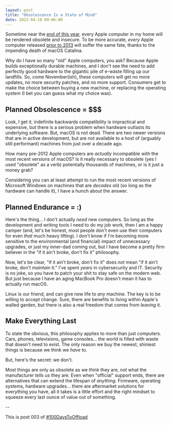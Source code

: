 ```yaml
---
layout: post
title: "Obsolescence Is a State of Mind"
date: 2022-04-10 09:06:00
---
```

Sometime near the [end of this year](https://computing.cs.cmu.edu/desktop/os-lifecycle), every Apple computer in my home will be rendered obsolete and insecure. To be more accurate, _every_ Apple computer released [prior to 2013](https://support.apple.com/en-us/HT211238) will suffer the same fate, thanks to the impending death of macOS Catalina.

Why do I have so many "old" Apple computers, you ask? Because Apple builds exceptionally durable machines, and I don't see the need to add perfectly good hardware to the gigantic pile of e-waste filling up our landfills. So, come November(ish), these computers will get no more updates, no more security patches, and no more support. Consumers get to make the choice between buying a new machine, or replacing the operating system (I bet you can guess what my choice was).

## Planned Obsolescence = $$$

Look, I get it, indefinite backwards compatibility is impractical and expensive, but there is a serious problem when hardware outlasts its underlying software. But, macOS is not dead. There are two newer versions that are in active development, but are not available to a host of (arguably still performant) machines from just over a decade ago.

How many pre-2012 Apple computers are _actually_ incompatible with the most recent versions of macOS? Is it really necessary to obsolete (yes I used "obsolete" as a verb) potentially thousands of machines, or is it just a money grab?

Considering you can at least attempt to run the most recent versions of Microsoft Windows on machines that are _decades_ old (so long as the hardware can handle it), I have a hunch about the answer.

## Planned Endurance = :)

Here's the thing... I don't actually _need_ new computers. So long as the development and writing tools I need to do my job work, then I am a happy camper (and, let's be honest, most people don't even use their computers for even _that_ much heavy lifting). I don't know if I'm becoming more sensitive to the environmental (and financial) impact of unnecessary upgrades, or just my inner-dad coming out, but I have become a pretty firm believer in the "if it ain't broke, don't fix it" philosophy.

Now, let's be clear, "if it ain't broke, don't fix it" does _not_ mean "if it ain't broke, don't _maintain_ it." I've spent _years_ in cybersecurity and IT. Security is no joke, so you have to patch your shit to stay safe on the modern web. But just because I have an aging MacBook Pro doesn't mean it has to actually run macOS.

Linux is our friend, and can give new life to _any_ machine. The key is to be willing to accept change. Sure, there are benefits to living within Apple's walled garden, but there is also a real freedom that comes from _leaving_ it.

## Make Everything Last

To state the obvious, this philosophy applies to more than just computers. Cars, phones, televisions, game consoles... the world is filled with waste that doesn't need to exist. The only reason we buy the newest, shiniest things is because we think we _have_ to.

But, here's the secret: we don't.

Most things are only as obsolete as we _think_ they are, not what the manufacturer _tells us_ they are. Even when "official" support ends, there are alternatives that can extend the lifespan of _anything_. Firmware, operating systems, hardware upgrades... there are aftermarket solutions for everything you have, all it takes is a little effort and the right mindset to squeeze every last ounce of value out of something.

--

This is post 003 of [#100DaysToOffload](https://100daystooffload.com/)
